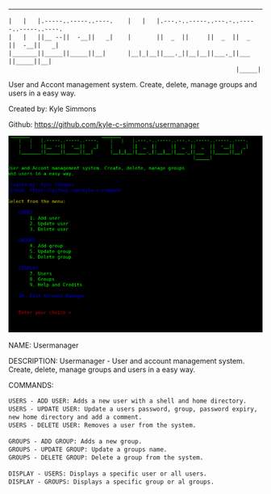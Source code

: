  _______                          _______                                          
    |   |   |.-----..-----..----.    |   |   |.---.-..-----..---.-..-----..-----..----.
    |   |   ||__ --||  -__||   _|    |       ||  _  ||     ||  _  ||  _  ||  -__||   _|
    |_______||_____||_____||__|      |__|_|__||___._||__|__||___._||___  ||_____||__|  
                                                                   |_____|
                                                                   
User and Accont management system. Create, delete, manage groups and users in a easy way.

Created by: Kyle Simmons

Github: https://github.com/kyle-c-simmons/usermanager


![alt userrmanager-image](https://github.com/kyle-c-simmons/usermanager/blob/master/usermanager.png)

NAME:
    Usermanager

DESCRIPTION:
    Usermanager - User and account management system. Create, delete,
    manage groups and users in a easy way.

COMMANDS:  
    
    USERS - ADD USER: Adds a new user with a shell and home directory.
    USERS - UPDATE USER: Update a users password, group, password expiry,
    new home directory and add a comment.
    USERS - DELETE USER: Removes a user from the system. 
    
    GROUPS - ADD GROUP: Adds a new group.
    GROUPS - UPDATE GROUP: Update a groups name.
    GROUPS - DELETE GROUP: Delete a group from the system.
    
    DISPLAY - USERS: Displays a specific user or all users.
    DISPLAY - GROUPS: Displays a specific group or al groups.
    
